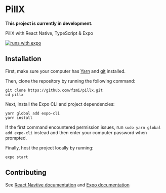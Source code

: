 # PillX
**This project is currently in development.**

PillX with React Native, TypeScript &amp; Expo

[![runs with expo](https://img.shields.io/badge/Runs%20with%20Expo-000.svg?style=flat-square&logo=EXPO&labelColor=f3f3f3&logoColor=000)](https://expo.io/)

## Installation

First, make sure your computer has [Yarn](https://classic.yarnpkg.com/en/docs/install) and [git](https://www.atlassian.com/git/tutorials/install-git) installed.

Then, clone the repository by running the following command:

```
git clone https://github.com/fzmi/pillx.git
cd pillx
```

Next, install the Expo CLI and project dependencies:

```
yarn global add expo-cli
yarn install
```

If the first command encountered permission issues, run `sudo yarn global add expo-cli` instead and then enter your computer password when prompted.

Finally, host the project locally by running:

```
expo start
```


## Contributing

See [React Navtive documentation](https://reactnative.dev/docs/getting-started) and [Expo documentation](https://docs.expo.io/workflow/expo-cli/)
